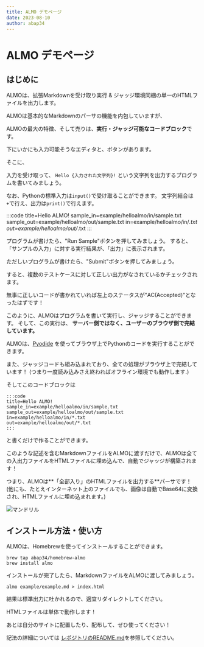 ```yaml
---
title: ALMO デモページ
date: 2023-08-10
author: abap34
---
```


# ALMO デモページ

## はじめに

ALMOは、拡張Markdownを受け取り実行 & ジャッジ環境同梱の単一のHTMLファイルを出力します。

ALMOは基本的なMarkdownのパーサの機能を内包していますが、

ALMOの最大の特徴、そして売りは、**実行・ジャッジ可能なコードブロック**です。

下にいかにも入力可能そうなエディタと、ボタンがあります。

そこに、

入力を受け取って、 `Hello {入力された文字列}!` という文字列を出力するプログラムを書いてみましょう。


なお、Pythonの標準入力は`input()`で受け取ることができます。
文字列結合は`+`で行え、出力は`print()`で行えます。



:::code
title=Hello ALMO!
sample_in=example/helloalmo/in/sample.txt
sample_out=example/helloalmo/out/sample.txt
in=example/helloalmo/in/*.txt
out=example/helloalmo/out/*.txt
:::




プログラムが書けたら、"Run Sample"ボタンを押してみましょう。
すると、「サンプルの入力」に対する実行結果が、「出力」に表示されます。

ただしいプログラムが書けたら、"Submit"ボタンを押してみましょう。

すると、複数のテストケースに対して正しい出力がなされているかチェックされます。

無事に正しいコードが書かれていれば左上のステータスが"AC(Accepted)"となったはずです！


このように、ALMOはプログラムを書いて実行し、ジャッジすることができます。
そして、この実行は、 **サーバー側ではなく、ユーザーのブラウザ側で完結しています。**

ALMOは、[Pyodide](https://pyodide.org/en/stable/) を使ってブラウザ上でPythonのコードを実行することができます。

また、ジャッジコードも組み込まれており、全ての処理がブラウザ上で完結しています！
(つまり一度読み込みさえ終わればオフライン環境でも動作します.)

そしてこのコードブロックは


```
:::code
title=Hello ALMO!
sample_in=example/helloalmo/in/sample.txt
sample_out=example/helloalmo/out/sample.txt
in=example/helloalmo/in/*.txt
out=example/helloalmo/out/*.txt
:::
```


と書くだけで作ることができます。


このような記述を含むMarkdownファイルをALMOに渡すだけで、ALMOは全ての入出力ファイルをHTMLファイルに埋め込んで、自動でジャッジが構築されます！

つまり、ALMOは**「全部入り」のHTMLファイルを出力する**パーサです！
(他にも、たとえインターネット上のファイルでも、画像は自動でBase64に変換され、HTMLファイルに埋め込まれます。)

![マンドリル](https://imagingsolution.net/wordpress/wp-content/uploads/2011/03/Mandrill.png)



## インストール方法・使い方

ALMOは、Homebrewを使ってインストールすることができます。

```
brew tap abap34/homebrew-almo
brew install almo
```

インストールが完了したら、MarkdownファイルをALMOに渡してみましょう。

```
almo example/example.md > index.html
```

結果は標準出力に吐かれるので、適宜リダイレクトしてください。

HTMLファイルは単体で動作します！

あとは自分のサイトに配置したり、配布して、ぜひ使ってください！

記法の詳細については [レポジトリのREADME.md](https://github.com/abap34/ALMO)を参照してください。



